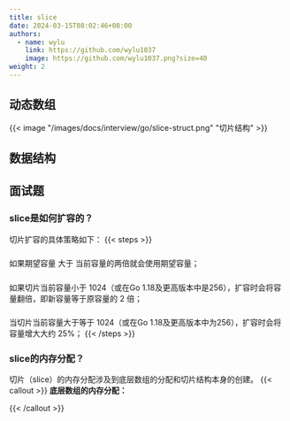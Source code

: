 ```yaml
---
title: slice
date: 2024-03-15T08:02:46+08:00
authors:
  - name: wylu
    link: https://github.com/wylu1037
    image: https://github.com/wylu1037.png?size=40
weight: 2
---
```


## 动态数组
{{< image "/images/docs/interview/go/slice-struct.png" "切片结构" >}}

## 数据结构

## 面试题
### slice是如何扩容的？
切片扩容的具体策略如下：
{{< steps >}}
<h5></h5>
如果期望容量 大于 当前容量的两倍就会使用期望容量；
<h5></h5>
如果切片当前容量小于 1024（或在Go 1.18及更高版本中是256），扩容时会将容量翻倍，即新容量等于原容量的 2 倍；
<h5></h5>
当切片当前容量大于等于 1024（或在Go 1.18及更高版本中为256），扩容时会将容量增大大约 25%；
{{< /steps >}}

### slice的内存分配？
切片（slice）的内存分配涉及到底层数组的分配和切片结构本身的创建。
{{< callout >}}
**底层数组的内存分配：**

{{< /callout >}}

